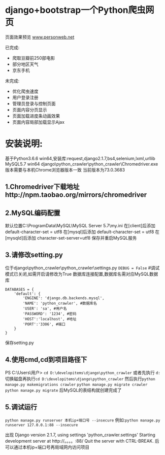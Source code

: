 django+bootstrap一个Python爬虫网页
====
页面效果预览 www.personweb.net

已完成:
* 爬取豆瓣前250部电影
* 部分地区天气
* 京东手机

未完成:
* 优化爬虫速度
* 用户登录注册
* 管理员登录与控制页面
* 页面内容分页显示
* 页面加载进度条动画效果
* 页面内容局部加载显示Ajax

# 安装说明:

基于Python3.6.6 win64,安装库:request,django2.1.7,bs4,selenium,lxml,urllib
MySQL5.7 win64
django\python_crawler\python_crawler\Chromedriver.exe版本需要与本机Chrome浏览器版本一致
当前版本为73.0.3683

## 1.Chromedriver下载地址http://npm.taobao.org/mirrors/chromedriver

## 2.MySQL编码配置
默认位置C:\ProgramData\MySQL\MySQL Server 5.7\my.ini
在[client]后添加
default-character-set = utf8
在[mysql]后添加
default-character-set = utf8
在[mysqld]后添加
character-set-server=utf8
保存并重启MySQL服务

## 3.请修改setting.py
位于django\python_crawler\python_crawler\settings.py
```DEBUG = False``` #调试模式已关闭,如需开启请修改为True
数据库连接配置,数据库名需对应MySQL数据库
```
DATABASES = {
    'default': {
        'ENGINE': 'django.db.backends.mysql',
        'NAME': 'python_crawler', #数据库名
        'USER': 'sa', #用户名
        'PASSWORD': '1234', #密码
        'HOST':'localhost', #地址
        'PORT':'3306', #端口
    }
}
```
保存setting.py

## 4.使用cmd,cd到项目路径下
PS C:\Users\用户> ```cd D:\developitems\django\python_crawler```
或者先执行 ```d:``` 切换磁盘再执行```cd D:\developitems\django\python_crawler```
然后执行```python manage.py makemigrations crawler```
```python manage.py migrate crawler```
```python manage.py migrate```
后MySQL的表结构就创建完成了

## 5.调试运行
```python manage.py runserver 本机ip+端口号 --insecure```
例如:```python manage.py runserver 127.0.0.1:88 --insecure```

出现
Django version 2.1.7, using settings 'python_crawler.settings'
Starting development server at http://。。。。:88/
Quit the server with CTRL-BREAK.
后可以通过本机ip+端口号再局域网内访问项目